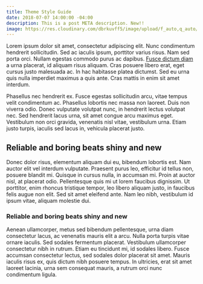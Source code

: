 ```yaml
---
title: Theme Style Guide
date: 2018-07-07 14:00:00 -04:00
description: This is a post META description. New!!
image: https://res.cloudinary.com/dbrkuvff5/image/upload/f_auto,q_auto/v1531684667/Mark%20Mitchell%20at%20Sorcerer%20Sound%20Recording%20Studios.jpg
---
```


Lorem ipsum dolor sit amet, consectetur adipiscing elit. Nunc condimentum hendrerit sollicitudin. Sed ac iaculis ipsum, porttitor varius risus. Nam sed porta orci. Nullam egestas commodo purus ac dapibus. [Fusce dictum diam](http://www.google.com) a urna placerat, id aliquam risus aliquam. Cras posuere libero erat, eget cursus justo malesuada ac. In hac habitasse platea dictumst. Sed eu urna quis nulla imperdiet maximus a quis ante. Cras mattis in enim sit amet interdum.

Phasellus nec hendrerit ex. Fusce egestas sollicitudin arcu, vitae tempus velit condimentum ac. Phasellus lobortis nec massa non laoreet. Duis non viverra odio. Donec vulputate volutpat nunc, in hendrerit lectus volutpat nec. Sed hendrerit lacus urna, sit amet congue arcu maximus eget. Vestibulum non orci gravida, venenatis nisl vitae, vestibulum urna. Etiam justo turpis, iaculis sed lacus in, vehicula placerat justo.

## Reliable and boring beats shiny and new
Donec dolor risus, elementum aliquam dui eu, bibendum lobortis est. Nam auctor elit vel interdum vulputate. Praesent purus leo, efficitur id tellus non, posuere blandit mi. Quisque in cursus nulla, in accumsan mi. Proin at auctor nisl, at placerat odio. Pellentesque quis mi ut lorem faucibus dignissim. Ut porttitor, enim rhoncus tristique tempor, leo libero aliquam justo, in faucibus felis augue non elit. Sed sit amet eleifend ante. Nam leo nibh, vestibulum id ipsum vitae, aliquam molestie dui.

### Reliable and boring beats shiny and new
Aenean ullamcorper, metus sed bibendum pellentesque, urna diam consectetur lacus, ac venenatis mauris elit a arcu. Nulla porta turpis vitae ornare iaculis. Sed sodales fermentum placerat. Vestibulum ullamcorper consectetur nibh in rutrum. Etiam eu tincidunt mi, id sodales libero. Fusce accumsan consectetur lectus, sed sodales dolor placerat sit amet. Mauris iaculis risus ex, quis dictum nibh posuere tempus. In ultricies, erat sit amet laoreet lacinia, urna sem consequat mauris, a rutrum orci nunc condimentum ligula.